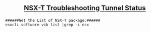 ## <p align="center"><ins>NSX-T Troubleshooting Tunnel Status</ins></p>

```
######Get the List of NSX-T package:######
esxcli software vib list |grep -i nsx
```